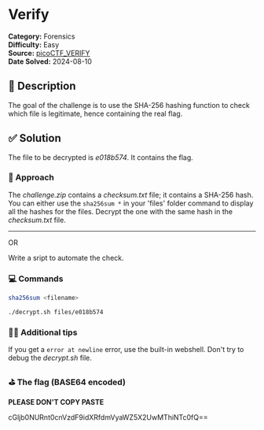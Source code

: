 # Verify

**Category:** Forensics  
**Difficulty:** Easy  
**Source:** [picoCTF_VERIFY](https://play.picoctf.org/practice/challenge/450)  
**Date Solved:** 2024-08-10

## 📁 Description

The goal of the challenge is to use the SHA-256 hashing function to check which
file is legitimate, hence containing the real flag.

## ✅ Solution

The file to be decrypted is _e018b574_. It contains the flag.

### 🧠 Approach

The _challenge.zip_ contains a _checksum.txt_ file; it contains a SHA-256 hash.
You can either use the `sha256sum *` in your 'files' folder command to display
all the hashes for the files. Decrypt the one with the same hash in the
_checksum.txt_ file.

---

OR

Write a sript to automate the check.

<!-- ### Exploits

Detail the steps and commands used to exploit the challenge. -->

### 💻 Commands

```bash
sha256sum <filename>
```

```bash
./decrypt.sh files/e018b574
```

### ✌🏾 Additional tips

If you get a `error at newline` error, use the built-in webshell. Don't try to
debug the _decrypt.sh_ file.

### ⛳️ The flag (BASE64 encoded)

**PLEASE DON'T COPY PASTE**

cGljb0NURnt0cnVzdF9idXRfdmVyaWZ5X2UwMThiNTc0fQ==
